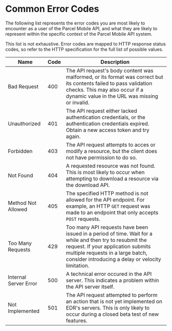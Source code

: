 # Common Error Codes

The following list represents the error codes you are most
likely to encounter as a user of the Parcel Mobile API, and what they
are likely to represent within the specific context of the
Parcel Mobile API system.

This list is not exhaustive. Error codes are mapped to HTTP
response status codes, so refer to the HTTP specification for
the full list of possible values. 

| **Name** | **Code** | **Description** |
| --- | --- | --- |
| Bad Request | 400 | The API request's body content was malformed, or its format was correct but its contents failed to pass validation checks. This may also occur if a dynamic value in the URL was missing or invalid. |
| Unauthorized | 401 | The API request either lacked authentication credentials, or the authentication credentials expired. Obtain a new access token and try again. |
| Forbidden | 403 | The API request attempts to acces or modify a resource, but the client does not have permission to do so. |
| Not Found | 404 | A requested resource was not found. This is most likely to occur when attempting to download a resource via the download API. |
| Method Not Allowed | 405 | The specified HTTP method is not allowed for the API endpoint. For example, an HTTP `GET` request was made to an endpoint that only accepts `POST` requests. |
| Too Many Requests | 429 | Too many API requests have been issued in a period of time. Wait for a while and then try to resubmit the request. If your application submits multiple requests in a large batch, consider introducing a delay or velocity limitation. |
| Internal Server Error | 500 | A technical error occured in the API server. This indicates a problem within the API server itself. |
| Not Implemented | 501 | The API request attempted to perform an action that is not yet implemented on EDR's servers. This is only likely to occur during a closed beta test of new features. |
